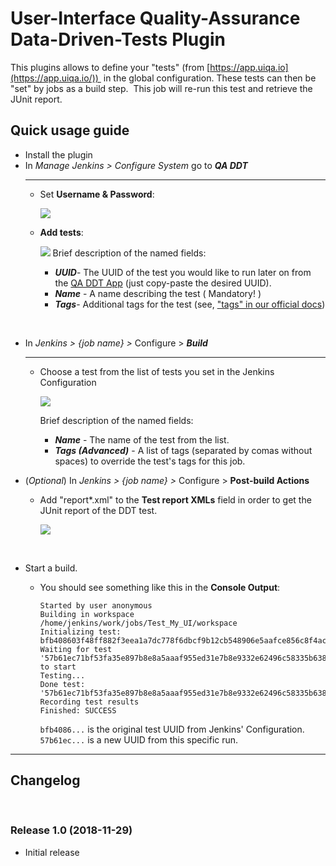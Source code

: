 # User-Interface Quality-Assurance Data-Driven-Tests Plugin


This plugins allows to define your "tests"
(from [https://app.uiqa.io](https://app.uiqa.io/)) 
in the global configuration. These tests can then be "set" by jobs as a
build step. 
This job will re-run this test and retrieve the JUnit report.

## Quick usage guide

-   Install the plugin
-   In *Manage Jenkins \> Configure System* go to ***QA DDT***
    ***
    -   Set **Username & Password**:
      
        ![](https://wiki.jenkins.io/download/attachments/165580103/QA-DDT-Credentials.png?version=1&modificationDate=1544032403000&api=v2)
      
    -   **Add tests**:
     
        ![](https://wiki.jenkins.io/download/attachments/165580103/QA-DDT-Tests.png?version=1&modificationDate=1544032583000&api=v2)
Brief description of the named fields:

        -   ***UUID***- The UUID of the test you would like to run
            later on from the [QA DDT App](https://app.uiqa.io/)
            (just copy-paste the desired UUID).
        -   ***Name*** - A name describing the test ( Mandatory! )
        -   ***Tags***- Additional tags for the test (see, ["tags" in
            our official
            docs](https://github.com/freaker2k7/ui-data-driven-tests/blob/master/3-Advanced.md#tags---a-list-of-tags-of-the-task))

&nbsp;

-   In *Jenkins \> {job name} \>* Configure \> ***Build***
    ***
    -   Choose a test from the list of tests you set in the Jenkins
        Configuration
        
        ![](https://wiki.jenkins.io/download/attachments/165580103/QA-DDT-Build.png?version=1&modificationDate=1544033426000&api=v2)

        Brief description of the named fields:

        -   ***Name*** - The name of the test from the list.
        -   ***Tags (Advanced)*** - A list of tags (separated by comas
            without spaces) to override the test's tags for this job.

-   (*Optional*) In *Jenkins \> {job name} \>* Configure \> **Post-build
    Actions**
    
    -   Add "report\*.xml" to the **Test report XMLs** field in order to
        get the JUnit report of the DDT test.
        
        ![](https://wiki.jenkins.io/download/attachments/165580103/Screen%20Shot%202019-03-26%20at%208.45.47%20PM.png?version=1&modificationDate=1553625959000&api=v2)

&nbsp;

-   Start a build.
    
    -   You should see something like this in the **Console Output**:

        ``` console-output
        Started by user anonymous
        Building in workspace /home/jenkins/work/jobs/Test_My_UI/workspace
        Initializing test: bfb408603f48ff882f3eea1a7dc778f6dbcf9b12cb548906e5aafce856c8f4ac()
        Waiting for test '57b61ec71bf53fa35e897b8e8a5aaaf955ed31e7b8e9332e62496c58335b638e' to start
        Testing...
        Done test: '57b61ec71bf53fa35e897b8e8a5aaaf955ed31e7b8e9332e62496c58335b638e'
        Recording test results
        Finished: SUCCESS
        ```

        `bfb4086...` is the original test UUID from Jenkins' Configuration.
        `57b61ec...` is a new UUID from this specific run.
***

## **Changelog**

 

### Release 1.0 (2018-11-29)

-   Initial release
